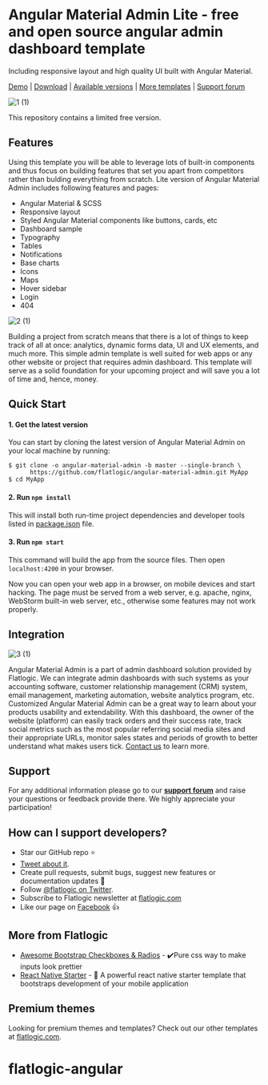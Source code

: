 # Angular Material Admin Lite - free and open source angular admin dashboard template
Including responsive layout and high quality UI built with Angular Material.

[Demo](https://flatlogic.com/templates/angular-material-admin/demo) | [Download](https://github.com/flatlogic/angular-material-admin/archive/master.zip) | [Available versions](https://demo.flatlogic.com/angular-material-admin/) | [More templates](https://flatlogic.com/admin-dashboards) | [Support forum](https://flatlogic.com/forum)

![1 (1)](https://user-images.githubusercontent.com/17360676/84912599-41a99c00-b0c2-11ea-8d9b-6c05a398b8ca.jpg)

This repository contains a limited free version.

## Features

Using this template you will be able to leverage lots of built-in components and thus focus on building features that set you apart from competitors rather than bulding everything from scratch. Lite version of Angular Material Admin includes following features and pages:
* Angular Material & SCSS
* Responsive layout
* Styled Angular Material components like buttons, cards, etc
* Dashboard sample
* Typography
* Tables
* Notifications
* Base charts
* Icons
* Maps
* Hover sidebar
* Login
* 404

![2 (1)](https://user-images.githubusercontent.com/17360676/84912752-6b62c300-b0c2-11ea-9ff0-f92bad33f2b0.jpg)

Building a project from scratch means that there is a lot of things to keep track of all at once: analytics, dynamic forms data, UI and UX elements, and much more. This simple admin template is well suited for web apps or any other website or project that requires admin dashboard. This template will serve as a solid foundation for your upcoming project and will save you a lot of time and, hence, money.

## Quick Start

#### 1. Get the latest version

You can start by cloning the latest version of Angular Material Admin on your local machine by running:

```shell
$ git clone -o angular-material-admin -b master --single-branch \
      https://github.com/flatlogic/angular-material-admin.git MyApp
$ cd MyApp
```

#### 2. Run `npm install`

This will install both run-time project dependencies and developer tools listed
in [package.json](../package.json) file.

#### 3. Run `npm start`

This command will build the app from the source files. Then open `localhost:4200` in your browser.

Now you can open your web app in a browser, on mobile devices and start
hacking. The page must be served from a web server, e.g. apache, nginx, WebStorm built-in web server, etc., otherwise some features may not work properly.

## Integration
![3 (1)](https://user-images.githubusercontent.com/17360676/84912873-8b928200-b0c2-11ea-9e72-5aac8e8f339e.jpg)

Angular Material Admin is a part of admin dashboard solution provided by Flatlogic. We can integrate admin dashboards with such systems as your accounting software, customer relationship management (CRM) system, email management, marketing automation, website analytics program, etc.  Customized Angular Material Admin can be a great way to learn about your products usability and extendability. With this dashboard, the owner of the website (platform) can easily track orders and their success rate, track social metrics such as the most popular referring social media sites and their appropriate URLs, monitor sales states and periods of growth to better understand what makes users tick. [Contact us](https://flatlogic.com/contact) to learn more.

## Support
For any additional information please go to our [**support forum**](https://flatlogic.com/forum) and raise your questions or feedback provide there. We highly appreciate your participation!

## How can I support developers?
- Star our GitHub repo :star:
- [Tweet about it](https://twitter.com/intent/tweet?text=Amazing%20dashboard%20built%20with%20NodeJS,%20React%20and%20Bootstrap!&url=https://github.com/flatlogic/sing-app&via=flatlogic).
- Create pull requests, submit bugs, suggest new features or documentation updates :wrench:
- Follow [@flatlogic on Twitter](https://twitter.com/flatlogic).
- Subscribe to Flatlogic newsletter at [flatlogic.com](https://flatlogic.com/)
- Like our page on [Facebook](https://www.facebook.com/flatlogic/) :thumbsup:

## More from Flatlogic
- [Awesome Bootstrap Checkboxes & Radios](https://github.com/flatlogic/awesome-bootstrap-checkbox) - ✔️Pure css way to make inputs look prettier
- [React Native Starter](https://github.com/flatlogic/react-native-starter) - 🚀 A powerful react native starter template that bootstraps development of your mobile application

## Premium themes
Looking for premium themes and templates? Check out our other templates at [flatlogic.com](https://flatlogic.com/templates).
# flatlogic-angular

